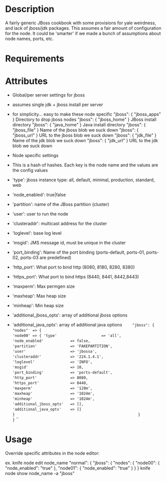 Description
===========

A fairly generic JBoss cookbook with some provisions for yale weirdness, 
and lack of jboss/jdk packages.  This assumes a fair amount of configuration
for the node.  It could be 'smarter' if we made a bunch of assumptions about
node names, ports, etc.

Requirements
============

Attributes
==========

- Global/per server settings for jboss
- assumes single jdk + jboss install per server
- for simplicity... easy to make these node specific
    "jboss": { "jboss_apps" }		Directory to drop jboss nodes
    "jboss": { "jboss_home" }		JBoss install directory
    "jboss": { "java_home" }		Java install directory
     "jboss": { "jboss_file" }		Name of the jboss blob we suck down
     "jboss": { "jboss_url" }		URL to the jboss blob we suck down
     "jboss": { "jdk_file" }			Name of the jdk blob we suck down
     "jboss": { "jdk_url" }			URL to the jdk blob we suck down

- Node specific settings
- This is a hash of hashes.  Each key is the node name and the values are the config values
- 'type': jboss instance type: all, default, minimal, production, standard, web
- 'node_enabled': true|false
- 'partition': name of the JBoss partition (cluster)
- 'user': user to run the node
- 'clusteraddr': multicast address for the cluster
- 'loglevel': base log level
- 'msgid': JMS message id, must be unique in the cluster
- 'port_binding': Name of the port binding (ports-default, ports-01, ports-02, ports-03 are predefined)
- 'http_port': What port to bind http (8080, 8180, 8280, 8380)
- 'https_port': What port to bind https (8440, 8441, 8442,8443)
- 'maxperm': Max permgen size
- 'maxheap': Max heap size
- 'minheap': Min heap size
- 'additional_jboss_opts': array of additional jboss options
- 'additional_java_opts': array of additional java options
`    "jboss": { "nodes"  => {`
`    													'node00' => { 'type'                    => 'all',`
`                                             'node_enabled'            => false,` 
`                                             'partition'               => 'FAKEPARTITION',`
`                                             'user'                    => 'jbossa',`
`                                             'clusteraddr'             => '224.1.4.1',`
`                                             'loglevel'                => 'INFO',`
`                                             'msgid'                   => 10,`
`                                             'port_binding'            => 'ports-default',`
`                                             'http_port'               => 8080,`
`                                             'https_port'              => 8440,`
`                                             'maxperm'                 => '128m',`
`                                             'maxheap'                 => '1024m',`
`                                             'minheap'                 => '1024m',`
`                                             'additional_jboss_opts'   => [],`
`                                             'additional_java_opts'    => []`
`    																				}`
`    													}`
`    					}`
``

Usage
=====

Override specific attributes in the node editor:

ex.
    	knife node edit node_name
    	"normal": {
    		"jboss": {
    			"nodes": {
    				"node00": {
    					"node_enabled": "true"
    				},
    				"node01": {
    					"node_enabled": "true"
    				}
    			}
    		}
    	knife node show node_name -a "jboss"
